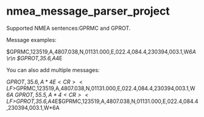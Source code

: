# nmea_message_parser_project
Supported NMEA sentences:GPRMC and GPROT.

Message examples:

$GPRMC,123519,A,4807.038,N,01131.000,E,022.4,084.4,230394,003.1,W*6A \r\n
$GPROT,35.6,A*4E

You can also add multiple messages:

$GPROT,35.6,A*4E<CR><LF>$GPRMC,123519,A,4807.038,N,01131.000,E,022.4,084.4,230394,003.1,W*6A
$GPROT,55.5,A*4<CR><LF>$GPROT,35.6,A*4E<CR><LF>$GPRMC,123519,A,4807.038,N,01131.000,E,022.4,084.4,230394,003.1,W*6A
